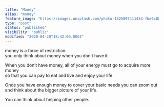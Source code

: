 ```yaml
---
title: "Money"
alias: "money"
feature_image: "https://images.unsplash.com/photo-1525097411484-fbe6c087c0e7?ixlib=rb-1.2.1&q=80&fm=jpg&crop=entropy&cs=tinysrgb&w=2000&fit=max&ixid=eyJhcHBfaWQiOjExNzczfQ"
type: "post"
status: "published"
visibility: "public"
modified: "2020-04-20T18:42:00.000Z"
---
```


<p>money is a force of restriction<br>you only think about money when you don’t have it. </p><p>When you don’t have money, all of your energy must go to acquire more money <br>so that you can pay to eat and live and enjoy your life. </p><p>Once you have enough money to cover your basic needs you can zoom out and think about the bigger picture of your life. </p><p>You can think about helping other people.</p>
